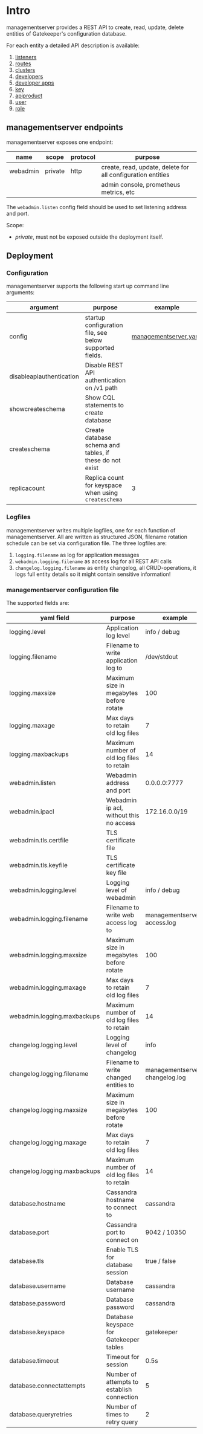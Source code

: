 # Intro

managementserver provides a REST API to create, read, update, delete entities of Gatekeeper's configuration database.

For each entity a detailed API description is available:

1. [listeners](docs/api/listener.md)
2. [routes](docs/api/route.md)
3. [clusters](docs/api/cluster.md)
4. [developers](docs/api/developer.md)
5. [developer apps](docs/api/developerapp.md)
6. [key](docs/api/key.md)
7. [apiproduct](docs/api/apiproduct.md)
8. [user](docs/api/user.md)
9. [role](docs/api/role.md)

## managementserver endpoints

managementserver exposes one endpoint:

| name     | scope   | protocol | purpose                                                     |
| -------- | ------- | -------- | ----------------------------------------------------------- |
| webadmin | private | http     | create, read, update, delete for all configuration entities |
|          |         |          | admin console, prometheus metrics, etc                      |

The `webadmin.listen` config field should be used to set listening address and port.

Scope:

- _private_, must not be exposed outside the deployment itself.

## Deployment

### Configuration

managementserver supports the following start up command line arguments:

| argument                 | purpose                                                  | example                                           |
| ------------------------ | -------------------------------------------------------- | ------------------------------------------------- |
| config                   | startup configuration file, see below supported fields.  | [managementserver.yaml](../deployment/docker/managementserver.yaml) |
| disableapiauthentication | Disable REST API authentication on /v1 path              |                                                   |
| showcreateschema         | Show CQL statements to create database                   |                                                   |
| createschema             | Create database schema and tables, if these do not exist |                                                   |
| replicacount             | Replica count for keyspace when using `createschema`     | 3                                                 |

### Logfiles

managementserver writes multiple logfiles, one for each function of managementserver. All are written as structured JSON, filename rotation schedule can be set via configuration file. The three logfiles are:

1. `logging.filename` as log for application messages
2. `webadmin.logging.filename` as access log for all REST API calls
3. `changelog.logging.filename` as entity changelog, all CRUD-operations, it logs full entity details so it might contain sensitive information!

### managementserver configuration file

The supported fields are:

| yaml field                   | purpose                                    | example               |
| ---------------------------- | ------------------------------------------ | --------------------- |
| logging.level                | Application log level                      | info / debug          |
| logging.filename             | Filename to write application log to       | /dev/stdout           |
| logging.maxsize              | Maximum size in megabytes before rotate    | 100                   |
| logging.maxage               | Max days to retain old log files           | 7                     |
| logging.maxbackups           | Maximum number of old log files to retain  | 14                    |
| webadmin.listen              | Webadmin address and port                  | 0.0.0.0:7777          |
| webadmin.ipacl               | Webadmin ip acl, without this no access    | 172.16.0.0/19         |
| webadmin.tls.certfile        | TLS certificate file                       |                       |
| webadmin.tls.keyfile         | TLS certificate key file                   |                       |
| webadmin.logging.level       | Logging level of webadmin                  | info / debug          |
| webadmin.logging.filename    | Filename to write web access log to        | managementserver-access.log    |
| webadmin.logging.maxsize     | Maximum size in megabytes before rotate    | 100                   |
| webadmin.logging.maxage      | Max days to retain old log files           | 7                     |
| webadmin.logging.maxbackups  | Maximum number of old log files to retain  | 14                    |
| changelog.logging.level      | Logging level of changelog                 | info                  |
| changelog.logging.filename   | Filename to write changed entities to      | managementserver-changelog.log |
| changelog.logging.maxsize    | Maximum size in megabytes before rotate    | 100                   |
| changelog.logging.maxage     | Max days to retain old log files           | 7                     |
| changelog.logging.maxbackups | Maximum number of old log files to retain  | 14                    |
| database.hostname            | Cassandra hostname to connect to           | cassandra             |
| database.port                | Cassandra port to connect on               | 9042 / 10350          |
| database.tls                 | Enable TLS for database session            | true / false          |
| database.username            | Database username                          | cassandra             |
| database.password            | Database password                          | cassandra             |
| database.keyspace            | Database keyspace for Gatekeeper tables    | gatekeeper            |
| database.timeout             | Timeout for session                        | 0.5s                  |
| database.connectattempts     | Number of attempts to establish connection | 5                     |
| database.queryretries        | Number of times to retry query             | 2                     |

